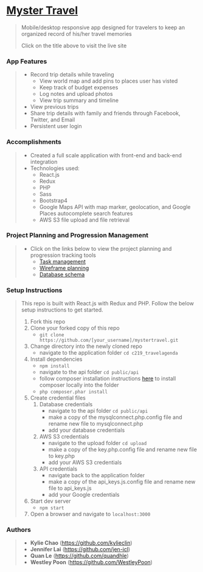 # <a href="https://mystertravel.com/" target="_blank">Myster Travel</a>
> Mobile/desktop responsive app designed for travelers to keep an organized record of his/her travel memories
>
> Click on the title above to visit the live site

### App Features
> - Record trip details while traveling
>   - View world map and add pins to places user has visted
>   - Keep track of budget expenses
>   - Log notes and upload photos
>   - View trip summary and timeline
> - View previous trips
> - Share trip details with family and friends through Facebook, Twitter, and Email
> - Persistent user login

### Accomplishments
> - Created a full scale application with front-end and back-end integration
> - Technologies used:
>    - React.js
>    - Redux
>    - PHP
>    - Sass
>    - Bootstrap4
>    -  Google Maps API with map marker, geolocation, and Google Places autocomplete search features
>    - AWS S3 file upload and file retrieval

### Project Planning and Progression Management
> - Click on the links below to view the project planning and progression tracking tools
>    - <a href="https://www.meistertask.com/projects/d5wdruhifd/join/" target="_blank">Task management</a>
>    - <a href="https://www.figma.com/file/Xmh37OwoBnlSgdptWpvYidkO/Myster-Travel?node-id=0%3A1" target="_blank">Wireframe planning</a>
>    - <a href="https://dbdesigner.page.link/aRYkTggDqqMi98sE8" target="_blank">Database schema</a>

### Setup Instructions
> This repo is built with React.js with Redux and PHP. Follow the below setup instructions to get started.
> 1. Fork this repo
> 1. Clone your forked copy of this repo
>    - `git clone https://github.com/[your_username]/mystertravel.git`
> 1. Change directory into the newly cloned repo
>    - navigate to the application folder `cd c219_travelagenda`
> 1. Install dependencies
>    - `npm install`
>    - navigate to the api folder `cd public/api`
>    - follow composer installation instructions <a href="https://getcomposer.org/download/" target="_blank">here</a> to install composer locally into the folder
>    - `php composer.phar install`
> 1. Create credential files
>    1. Database credentials
>        - navigate to the api folder `cd public/api`
>        - make a copy of the mysqlconnect.php.config file and rename new file to mysqlconnect.php
>        - add your database credentials
>    1. AWS S3 credentials
>        - navigate to the upload folder `cd upload`
>        - make a copy of the key.php.config file and rename new file to key.php
>        - add your AWS S3 credentials
>    1. API credentials
>        - navigate back to the application folder
>        - make a copy of the api_keys.js.config file and rename new file to api_keys.js
>        - add your Google credentials
> 1. Start dev server
>    - `npm start`
> 1. Open a browser and navigate to `localhost:3000`

### Authors
> - **Kylie Chao** (https://github.com/kylieclin)
> - **Jennifer Lai** (https://github.com/jen-icl)
> - **Quan Le** (https://github.com/quandhle)
> - **Westley Poon** (https://github.com/WestleyPoon)
